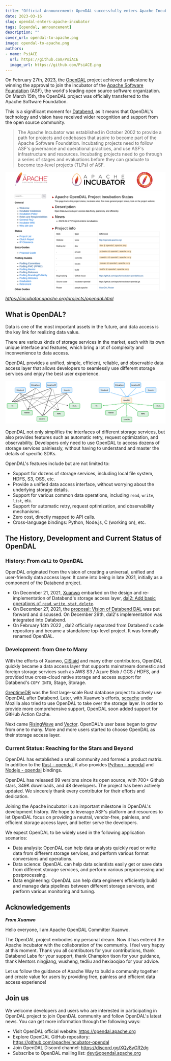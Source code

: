 ```yaml
---
title: "Official Announcement: OpenDAL successfully enters Apache Incubator"
date: 2023-03-16
slug: opendal-enters-apache-incubator
tags: [opendal, announcement]
description: ""
cover_url: opendal-to-apache.png
image: opendal-to-apache.png
authors:
- name: PsiACE
  url: https://github.com/PsiACE
  image_url: https://github.com/PsiACE.png
---
```


On February 27th, 2023, the [OpenDAL](https://github.com/apache/incubator-opendal) project achieved a milestone by winning the approval to join the incubator of the [Apache Software Foundation](https://www.apache.org/) (ASF), the world's leading open source software organization. On March 15th, the OpenDAL project was officially transferred to the Apache Software Foundation.

This is a significant moment for [Databend](https://github.com/datafuselabs/databend), as it means that OpenDAL's technology and vision have received wider recognition and support from the open source community.

> The Apache Incubator was established in October 2002 to provide a path for projects and codebases that aspire to become part of the Apache Software Foundation. Incubating projects need to follow ASF's governance and operational practices, and use ASF's infrastructure and resources. Incubating projects need to go through a series of stages and evaluations before they can graduate to become top-level projects (TLPs) of ASF.

![](../static/img/blog/opendal-incubator.png)

_<https://incubator.apache.org/projects/opendal.html>_

## What is OpenDAL?

Data is one of the most important assets in the future, and data access is the key link for realizing data value.

There are various kinds of storage services in the market, each with its own unique interface and features, which bring a lot of complexity and inconvenience to data access.

OpenDAL provides a unified, simple, efficient, reliable, and observable data access layer that allows developers to seamlessly use different storage services and enjoy the best user experience.

![](../static/img/blog/opendal-power.png)

OpenDAL not only simplifies the interfaces of different storage services, but also provides features such as automatic retry, request optimization, and observability. Developers only need to use OpenDAL to access dozens of storage services painlessly, without having to understand and master the details of specific SDKs.

OpenDAL's features include but are not limited to:

- Support for dozens of storage services, including local file system, HDFS, S3, OSS, etc.
- Provide a unified data access interface, without worrying about the underlying storage details.
- Support for various common data operations, including `read`, `write`, `list`, etc.
- Support for automatic retry, request optimization, and observability mechanisms.
- Zero cost, directly mapped to API calls.
- Cross-language bindings: Python, Node.js, C (working on), etc.

## The History, Development and Current Status of OpenDAL

### History: From `dal2` to OpenDAL

OpenDAL originated from the vision of creating a universal, unified and user-friendly data access layer. It came into being in late 2021, initially as a component of the Databend project.

- On December 21, 2021, [Xuanwo](http://github.com/Xuanwo) embarked on the design and re-implementation of Databend's storage access layer, [dal2: Add basic operations of `read`, `write`, `stat`, `delete`](https://github.com/datafuselabs/databend/pull/3575).
- On December 27, 2021, the [proposal: Vision of Databend DAL](https://github.com/datafuselabs/databend/discussions/3662) was put forward and discussed. On December 29th, dal2's implementation was integrated into Databend.
- On February 14th 2022 , dal2 officially separated from Databend's code repository and became a standalone top-level project. It was formally renamed OpenDAL.

### Development: from One to Many

With the efforts of Xuanwo, [ClSlaid](https://github.com/ClSlaid) and many other contributors, OpenDAL quickly became a data access layer that supports mainstream domestic and foreign storage services such as AWS S3 / Azure Blob / GCS / HDFS, and provided true cross-cloud native storage and access support for Databend's `COPY INTO`, Stage, Storage.

[GreptimeDB](https://github.com/GreptimeTeam/greptimedb) was the first large-scale Rust database project to actively use OpenDAL after Databend. Later, with Xuanwo's efforts, [sccache](https://github.com/mozilla/sccache) under Mozilla also tried to use OpenDAL to take over the storage layer. In order to provide more comprehensive support, OpenDAL soon added support for GitHub Action Cache.

Next came [RisingWave](https://github.com/risingwavelabs/risingwave) and [Vector](https://github.com/vectordotdev/vector). OpenDAL's user base began to grow from one to many. More and more users started to choose OpenDAL as their storage access layer.

### Current Status: Reaching for the Stars and Beyond

OpenDAL has established a small community and formed a product matrix. In addition to the [Rust - opendal](https://crates.io/crates/opendal), it also provides [Python - opendal](https://pypi.org/project/opendal/) and [Nodejs - opendal](https://www.npmjs.com/package/opendal) bindings.

OpenDAL has released 99 versions since its open source, with 700+ Github stars, 349K downloads, and 48 developers. The project has been actively updated. We sincerely thank every contributor for their efforts and dedication.

Joining the Apache incubator is an important milestone in OpenDAL's development history. We hope to leverage ASF's platform and resources to let OpenDAL focus on providing a neutral, vendor-free, painless, and efficient storage access layer, and better serve the developers.

We expect OpenDAL to be widely used in the following application scenarios:

- Data analysis: OpenDAL can help data analysts quickly read or write data from different storage services, and perform various format conversions and operations.
- Data science: OpenDAL can help data scientists easily get or save data from different storage services, and perform various preprocessing and postprocessing.
- Data engineering: OpenDAL can help data engineers efficiently build and manage data pipelines between different storage services, and perform various monitoring and tuning.

## Acknowledgements

__*From Xuanwo*__

Hello everyone, I am Apache OpenDAL Committer Xuanwo.

The OpenDAL project embodies my personal dream. Now it has entered the Apache incubator with the collaboration of the community. I feel very happy at this moment. Thank you all contributors for your contributions, thank Databend Labs for your support, thank Champion tison for your guidance, thank Mentors ningjiang, wusheng, tedliu and hexiaoqiao for your advice.

Let us follow the guidance of Apache Way to build a community together and create value for users by providing free, painless and efficient data access experience!

## Join us

We welcome developers and users who are interested in participating in OpenDAL project to join OpenDAL community and follow OpenDAL's latest news. You can get more information through the following ways:

- Visit OpenDAL official website: <https://opendal.apache.org>
- Explore OpenDAL GitHub repository: <https://github.com/apache/incubator-opendal>
- Join OpenDAL Discord channel: <https://discord.gg/XQy8yGR2dg>
- Subscribe to OpenDAL mailing list: <dev@opendal.apache.org>
